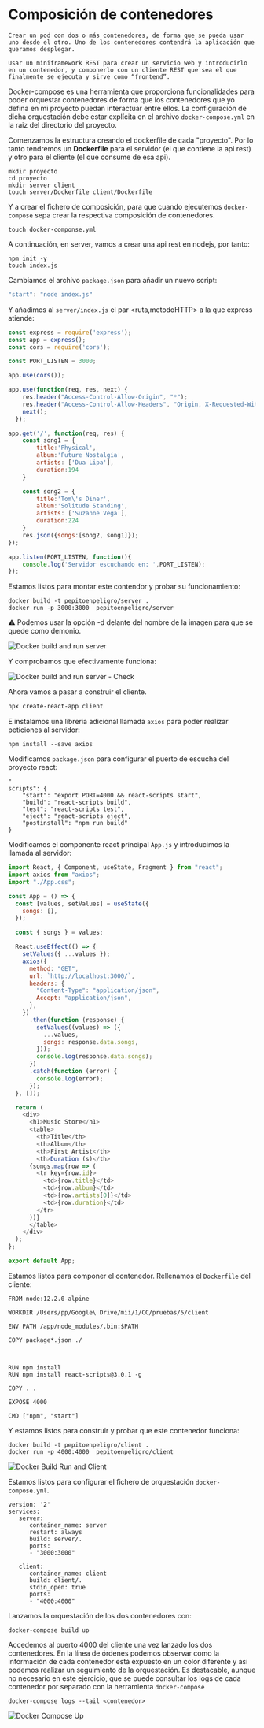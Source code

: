 # Composición de contenedores

`Crear un pod con dos o más contenedores, de forma que se pueda usar uno desde el otro. Uno de los contenedores contendrá la aplicación que queramos desplegar.`









`Usar un miniframework REST para crear un servicio web y introducirlo en un contenedor, y componerlo con un cliente REST que sea el que finalmente se ejecuta y sirve como “frontend”.`

Docker-compose es una herramienta que proporciona funcionalidades para poder orquestar contenedores de forma que los contenedores que yo defina en mi proyecto puedan interactuar entre ellos. La configuración de dicha orquestación debe estar explícita en el archivo `docker-compose.yml` en la raiz del directorio del proyecto.

Comenzamos la estructura creando el dockerfile de cada "proyecto". Por lo tanto tendremos un __Dockerfile__ para el servidor (el que contiene la api rest) y otro para el cliente (el que consume de esa api).

```shell
mkdir proyecto
cd proyecto
mkdir server client
touch server/Dockerfile client/Dockerfile
```

Y a crear el fichero de composición, para que cuando ejecutemos `docker-compose` sepa crear la respectiva composición de contenedores.

```shell
touch docker-componse.yml
```


A continuación, en server, vamos a crear una api rest en nodejs, por tanto:

```shell
npm init -y
touch index.js
```

Cambiamos el archivo `package.json` para añadir un nuevo script:

```javascript
"start": "node index.js"
```


Y añadimos al `server/index.js` el par <ruta,metodoHTTP> a la que express atiende:

```javascript
const express = require('express');
const app = express();
const cors = require('cors');

const PORT_LISTEN = 3000;

app.use(cors());

app.use(function(req, res, next) {
    res.header("Access-Control-Allow-Origin", "*");
    res.header("Access-Control-Allow-Headers", "Origin, X-Requested-With, Content-Type, Accept");
    next();
  });

app.get('/', function(req, res) {
    const song1 = {
        title:'Physical',
        album:'Future Nostalgia',
        artists: ['Dua Lipa'],
        duration:194
    }

    const song2 = {
        title:'Tom\'s Diner',
        album:'Solitude Standing',
        artists: ['Suzanne Vega'],
        duration:224
    }
    res.json({songs:[song2, song1]});
});

app.listen(PORT_LISTEN, function(){
    console.log('Servidor escuchando en: ',PORT_LISTEN);
});
```

Estamos listos para montar este contendor y probar su funcionamiento:


```shell
docker build -t pepitoenpeligro/server .
docker run -p 3000:3000  pepitoenpeligro/server
```

:warning: Podemos usar la opción -d delante del nombre de la imagen para que se quede como demonio.


![Docker build and run server](https://github.com/pepitoenpeligro/CC-Ejercicios/blob/master/images/3/06-docker-build-run-pepitoenpeligro-server.png)

Y comprobamos que efectivamente funciona:

![Docker build and run server - Check](https://github.com/pepitoenpeligro/CC-Ejercicios/blob/master/images/3/06-pepitoenpeligro-server-ok.png)


Ahora vamos a pasar a construir el cliente.


```bash
npx create-react-app client
```

E instalamos una libreria adicional llamada `axios` para poder realizar peticiones al servidor:

```
npm install --save axios
```


Modificamos `package.json` para configurar el puerto de escucha del proyecto react:

```
"
scripts": {
    "start": "export PORT=4000 && react-scripts start",
    "build": "react-scripts build",
    "test": "react-scripts test",
    "eject": "react-scripts eject",
    "postinstall": "npm run build"
}
```


Modificamos el componente react principal `App.js` y introducimos la llamada al servidor:

```javascript
import React, { Component, useState, Fragment } from "react";
import axios from "axios";
import "./App.css";

const App = () => {
  const [values, setValues] = useState({
    songs: [],
  });

  const { songs } = values;

  React.useEffect(() => {
    setValues({ ...values });
    axios({
      method: "GET",
      url: `http://localhost:3000/`,
      headers: {
        "Content-Type": "application/json",
        Accept: "application/json",
      },
    })
      .then(function (response) {
        setValues((values) => ({
          ...values,
          songs: response.data.songs,
        }));
        console.log(response.data.songs);
      })
      .catch(function (error) {
        console.log(error);
      });
  }, []);

  return (
    <div>
      <h1>Music Store</h1>
      <table>
        <th>Title</th>
        <th>Album</th>
        <th>First Artist</th>
        <th>Duration (s)</th>
      {songs.map(row => (
        <tr key={row.id}>
          <td>{row.title}</td>
          <td>{row.album}</td>
          <td>{row.artists[0]}</td>
          <td>{row.duration}</td>
        </tr>
      ))}
      </table>
    </div>
  );
};

export default App;

```
Estamos listos para componer el contenedor. Rellenamos el `Dockerfile` del cliente:


```
FROM node:12.2.0-alpine

WORKDIR /Users/pp/Google\ Drive/mii/1/CC/pruebas/5/client

ENV PATH /app/node_modules/.bin:$PATH

COPY package*.json ./



RUN npm install 
RUN npm install react-scripts@3.0.1 -g

COPY . .

EXPOSE 4000

CMD ["npm", "start"]
```

Y estamos listos para construir y probar que este contenedor funciona:

```shell
docker build -t pepitoenpeligro/client .
docker run -p 4000:4000  pepitoenpeligro/client
```


![Docker Build Run and Client](https://github.com/pepitoenpeligro/CC-Ejercicios/blob/master/images/3/06-pepito-client.png)


Estamos listos para configurar el fichero de orquestación `docker-compose.yml`.

```
version: '2'
services:
   server:
      container_name: server
      restart: always
      build: server/.
      ports:
      - "3000:3000"

   client:
      container_name: client
      build: client/.
      stdin_open: true
      ports:
      - "4000:4000"
```

Lanzamos la orquestación de los dos contenedores con:

```shell
docker-compose build up
```


Accedemos al puerto 4000 del cliente una vez lanzado los dos contenedores. En la línea de órdenes podemos observar como la información de cada contenedor está expuesto en un color diferente y así podemos realizar un seguimiento de la orquestación. Es destacable, aunque no necesario en este ejercicio, que se puede consultar los logs de cada contenedor por separado con la herramienta `docker-compose`

```
docker-compose logs --tail <contenedor>
```

![Docker Compose Up](https://github.com/pepitoenpeligro/CC-Ejercicios/blob/master/images/3/06-docker-compose-up.png)
